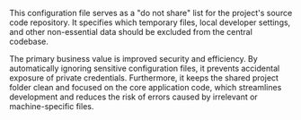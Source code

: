 This configuration file serves as a "do not share" list for the project's source code repository. It specifies which temporary files, local developer settings, and other non-essential data should be excluded from the central codebase.

The primary business value is improved security and efficiency. By automatically ignoring sensitive configuration files, it prevents accidental exposure of private credentials. Furthermore, it keeps the shared project folder clean and focused on the core application code, which streamlines development and reduces the risk of errors caused by irrelevant or machine-specific files.